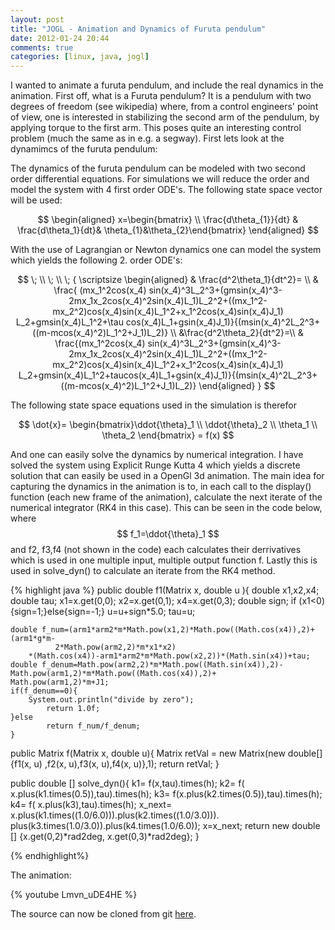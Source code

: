 ```yaml
---
layout: post
title: "JOGL - Animation and Dynamics of Furuta pendulum"
date: 2012-01-24 20:44
comments: true
categories: [linux, java, jogl]
---
```




I wanted to animate a furuta pendulum, and include the real dynamics in the animation. First off, what is a Furuta pendulum? It is a pendulum with two degrees of freedom (see wikipedia) where, from a control engineers' point of view, one is interested in stabilizing the second arm of the pendulum, by applying torque to the first arm. This poses quite an interesting control problem (much the same as in e.g. a segway). First lets look at the dynamimcs of the furuta pendulum:
<!-- more --> 

The dynamics of the furuta pendulum can be modeled with two second order differential equations. For simulations we will reduce the order and model the system with 4 first order ODE's. The following state space vector will be used:

$$
 \begin{aligned} x=\begin{bmatrix} \\ \frac{d\theta_{1}}{dt} & \frac{d\theta_1}{dt}& \theta_{1}&\theta_{2}\end{bmatrix}  \end{aligned}
$$

With the use of Lagrangian or Newton dynamics one can model the system which yields the following 2. order ODE's:


$$
\; \\ \; \\ \;
{ \scriptsize
\begin{aligned}
& \frac{d^2\theta_1}{dt^2}= \\
&  \frac{ (mx_1^2cos(x_4)
sin(x_4)^3L_2^3+(gmsin(x_4)^3-2mx_1x_2cos(x_4)^2sin(x_4)L_1)L_2^2+((mx_1^2-mx_2^2)cos(x_4)sin(x_4)L_1^2+x_1^2cos(x_4)sin(x_4)J_1)
L_2+gmsin(x_4)L_1^2+\tau cos(x_4)L_1+gsin(x_4)J_1)}{(msin(x_4)^2L_2^3+((m-mcos(x_4)^2)L_1^2+J_1)L_2)}
\\
&\frac{d^2\theta_2}{dt^2}=\\
& \frac{(mx_1^2cos(x_4) 
sin(x_4)^3L_2^3+(gmsin(x_4)^3-2mx_1x_2cos(x_4)^2sin(x_4)L_1)L_2^2+((mx_1^2-mx_2^2)cos(x_4)sin(x_4)L_1^2+x_1^2cos(x_4)sin(x_4)J_1)
L_2+gmsin(x_4)L_1^2+taucos(x_4)L_1+gsin(x_4)J_1)}{(msin(x_4)^2L_2^3+((m-mcos(x_4)^2)L_1^2+J_1)L_2)}
\end{aligned}
}
$$

The following state space equations used in the simulation is therefor

$$
\dot{x}= \begin{bmatrix}\ddot{\theta}_1 \\ \ddot{\theta}_2 \\ \theta_1 \\ \theta_2 \end{bmatrix} = f(x)
$$

And one can easily solve the dynamics by numerical integration. I have solved the system using Explicit Runge Kutta 4 which yields a discrete solution that can easily be used in a OpenGl 3d animation. The main idea for capturing the dynamics in the animation is to, in  each call to the display() function (each new frame of the animation), calculate the next iterate of the numerical integrator (RK4 in this case). This can be seen in the code below, where $$ f_1=\ddot{\theta}_1 $$ and f2, f3,f4 (not shown in the code) each calculates their derrivatives which is used in one multiple input, multiple output function f. Lastly this is used in solve_dyn() to calculate an iterate from the RK4 method.

{% highlight java %}
public double f1(Matrix x, double u ){
	double x1,x2,x4;
	double tau;
	x1=x.get(0,0); x2=x.get(0,1); x4=x.get(0,3);
	double sign;
	if (x1<0){sign=1;}else{sign=-1;}
	u=u+sign*5.0;
	tau=u;

	double f_num=(arm1*arm2*m*Math.pow(x1,2)*Math.pow((Math.cos(x4)),2)+(arm1*g*m-
              2*Math.pow(arm2,2)*m*x1*x2)
	 	*(Math.cos(x4))-arm1*arm2*m*Math.pow(x2,2))*(Math.sin(x4))+tau;
	double f_denum=Math.pow(arm2,2)*m*Math.pow((Math.sin(x4)),2)-Math.pow(arm1,2)*m*Math.pow((Math.cos(x4)),2)+                  Math.pow(arm1,2)*m+J1;
	if(f_denum==0){
		System.out.println("divide by zero");
	        return 1.0f;
	}else
	        return f_num/f_denum;
	}

public Matrix f(Matrix x, double u){
       Matrix retVal = new Matrix(new double[]{f1(x, u) ,f2(x, u),f3(x, u),f4(x, u)},1);
       return retVal;
 }

public double [] solve_dyn(){
       k1= f(x,tau).times(h);
       k2= f( x.plus(k1.times(0.5)),tau).times(h);
       k3= f(x.plus(k2.times(0.5)),tau).times(h);
       k4= f( x.plus(k3),tau).times(h);
       x_next= x.plus(k1.times((1.0/6.0))).plus(k2.times((1.0/3.0))).
               plus(k3.times(1.0/3.0)).plus(k4.times(1.0/6.0));
       x=x_next;
       return new double [] {x.get(0,2)*rad2deg, x.get(0,3)*rad2deg};
 }


{% endhighlight%}

The animation:

{% youtube Lmvn_uDE4HE %}




The source can now be cloned from git [here](   https://github.com/simena86/furuta_pendulum "gitlink").
